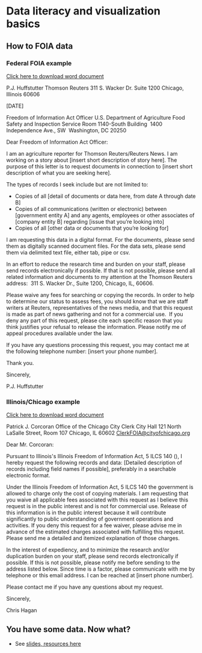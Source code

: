 # Data literacy and visualization basics

## How to FOIA data
### Federal FOIA example
[Click here to download word document](https://github.com/chagan/foia-fest-data/blob/master/example-federal-foia.docx?raw=true)

P.J. Huffstutter
Thomson Reuters
311 S. Wacker Dr.
Suite 1200
Chicago, Illinois 60606

[DATE]

Freedom of Information Act Officer U.S. Department of Agriculture
Food Safety and Inspection Service Room 1140-South Building  1400 Independence Ave., SW  Washington, DC 20250

Dear Freedom of Information Act Officer:

I am an agriculture reporter for Thomson Reuters/Reuters News. I am working on a story about [insert short description of story here]. The purpose of this letter is to request documents in connection to [insert short description of what you are seeking here].

The types of records I seek include but are not limited to:
* Copies of all [detail of documents or data here, from date A through date B]
* Copies of all communications (written or electronic) between [government entity A] and any agents, employees or other associates of [company entity B] regarding [issue that you’re looking into]
* Copies of all [other data or documents that you’re looking for] 

I am requesting this data in a digital format. For the documents, please send them as digitally scanned document files. For the data sets, please send them via delimited text file, either tab, pipe or csv. 

In an effort to reduce the research time and burden on your staff, please send records electronically if possible. If that is not possible, please send all related information and documents to my attention at the Thomson Reuters address:  311 S. Wacker Dr., Suite 1200, Chicago, IL, 60606. 

Please waive any fees for searching or copying the records. In order to help to determine our status to assess fees, you should know that we are staff writers at Reuters, representatives of the news media, and that this request is made as part of news gathering and not for a commercial use.  If you deny any part of this request, please cite each specific reason that you think justifies your refusal to release the information. Please notify me of appeal procedures available under the law. 

If you have any questions processing this request, you may contact me at the following telephone number: [insert your phone number]. 

Thank you.

Sincerely, 

P.J. Huffstutter

### Illinois/Chicago example
[Click here to download word document](https://github.com/chagan/foia-fest-data/blob/master/example-federal-foia.docx?raw=true)

Patrick J. Corcoran
Office of the Chicago City Clerk City Hall 121 North LaSalle Street, Room 107 Chicago, IL 60602
ClerkFOIA@cityofchicago.org

Dear Mr. Corcoran:

Pursuant to Illinois's Illinois Freedom of Information Act, 5 ILCS 140 (), I hereby request the following records and data:
[Detailed description of records including field names if possible], preferably in a searchable electronic format.

Under the Illinois Freedom of Information Act, 5 ILCS 140 the government is allowed to charge only the cost of copying materials. I am requesting that you waive all applicable fees associated with this request as I believe this request is in the public interest and is not for commercial use. Release of this information is in the public interest because it will contribute significantly to public understanding of government operations and activities. If you deny this request for a fee waiver, please advise me in advance of the estimated charges associated with fulfilling this request. Please send me a detailed and itemized explanation of those charges.

In the interest of expediency, and to minimize the research and/or duplication burden on your staff, please send records electronically if possible. If this is not possible, please notify me before sending to the address listed below. Since time is a factor, please communicate with me by telephone or this email address. I can be reached at [insert phone number].

Please contact me if you have any questions about my request.

Sincerely,

Chris Hagan

## You have some data. Now what?
* See [slides, resources here](http://chagan.github.io/data-talk/#/)